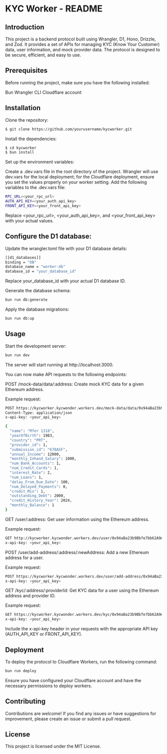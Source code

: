 # KYC Worker - README

## Introduction

This project is a backend protocol built using Wrangler, D1, Hono, Drizzle, and Zod. It provides a set of APIs for managing KYC (Know Your Customer) data, user information, and mock provider data. The protocol is designed to be secure, efficient, and easy to use.

## Prerequisites
Before running the project, make sure you have the following installed:

Bun
Wrangler CLI
Cloudflare account

## Installation

Clone the repository:
```bash
$ git clone https://github.com/yourusername/kycworker.git
```
Install the dependencies:
```bash
$ cd kycworker
$ bun install
```
Set up the environment variables:

Create a .dev.vars file in the root directory of the project.
Wrangler will use dev.vars for the local deployment; for the Cloudflare deployment, ensure you set the values properly on your worker setting.
Add the following variables to the .dev.vars file:
```bash
RPC_URL=<your_rpc_url>
AUTH_API_KEY=<your_auth_api_key>
FRONT_API_KEY=<your_front_api_key>
```
Replace <your_rpc_url>, <your_auth_api_key>, and <your_front_api_key> with your actual values.

## Configure the D1 database:

Update the wrangler.toml file with your D1 database details:

```bash
[[d1_databases]]
binding = "DB"
database_name = "worker-db"
database_id = "your_database_id"
```
Replace your_database_id with your actual D1 database ID.

Generate the database schema:
```bash
bun run db:generate
```
Apply the database migrations:
```bash
bun run db:up
```

## Usage

Start the development server:
```bash
bun run dev
```
The server will start running at http://localhost:3000.

You can now make API requests to the following endpoints:

POST /mock-data/data/:address: Create mock KYC data for a given Ethereum address.

Example request:
```bash
POST https://kycworker.kycwonder.workers.dev/mock-data/data/0x94aBa23b9Bbfe7bb62A9eB8b1215D72b5f6F33a1
Content-Type: application/json
x-api-key: <your_api_key>

{
  "name": "Mfer 1318",
  "yearOfBirth": 1983,
  "country": "PRT",
  "provider_id": 1,
  "submission_id": "678ASF",
  "annual_Income": 12000,
  "monthly_Inhand_Salary": 1000,
  "num_Bank_Accounts": 1,
  "num_Credit_Cards": 1,
  "interest_Rate": 2,
  "num_Loans": 1,
  "delay_From_Due_Date": 100,
  "num_Delayed_Payments": 0,
  "credit_Mix": 1,
  "outstanding_Debt": 2000,
  "credit_History_Year": 2024,
  "monthly_Balance": 1
}
```
GET /user/:address: Get user information using the Ethereum address.

Example request:
```bash
GET http://kycworker.kycwonder.workers.dev/user/0x94aBa23b9Bbfe7bb62A9eB8b1215D72b5f6F33a1
x-api-key: <your_api_key>
```

POST /user/add-address/:address/:newAddress: Add a new Ethereum address for a user.

Example request:
```bash
POST https://kycworker.kycwonder.workers.dev/user/add-address/0x94aBa23b9Bbfe7bb62A9eB8b1215D72b5f6F33a1/0x429796dAc057E7C15724196367007F1e9Cff82F9
x-api-key: <your_api_key>
```
GET /kyc/:address/:providerId: Get KYC data for a user using the Ethereum address and provider ID.

Example request:
```bash
GET https://kycworker.kycwonder.workers.dev/kyc/0x94aBa23b9Bbfe7bb62A9eB8b1215D72b5f6F33a1/1
x-api-key: <your_api_key>
```
Include the x-api-key header in your requests with the appropriate API key (AUTH_API_KEY or FRONT_API_KEY).

## Deployment

To deploy the protocol to Cloudflare Workers, run the following command:
```bash
bun run deploy
```
Ensure you have configured your Cloudflare account and have the necessary permissions to deploy workers.

## Contributing

Contributions are welcome! If you find any issues or have suggestions for improvement, please create an issue or submit a pull request.

## License
This project is licensed under the MIT License.
